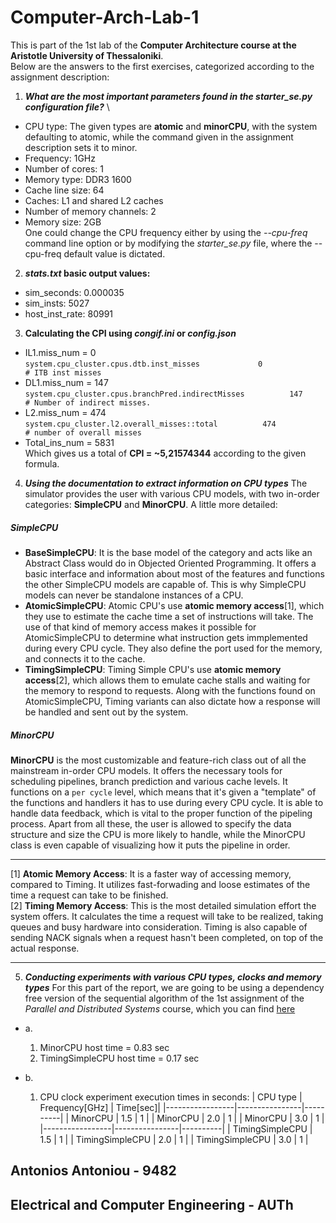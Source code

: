# Computer-Arch-Lab-1

This is part of the 1st lab of the **Computer Architecture course at the Aristotle University of Thessaloniki**.
\
Below are the answers to the first exercises, categorized according to the assignment description:

1. **_What are the most important parameters found in the starter_se.py configuration file?_**
\
- CPU type: The given types are **atomic** and **minorCPU**, with the system defaulting to atomic, while the command given in the assignment description sets it to minor.
- Frequency: 1GHz
- Number of cores: 1
- Memory type: DDR3 1600
- Cache line size: 64
- Caches: L1 and shared L2 caches
- Number of memory channels: 2
- Memory size: 2GB
\
One could change the CPU frequency either by using the _--cpu-freq_ command line option or by modifying the _starter_se.py_ file, where the --cpu-freq default value is dictated.

2. **_stats.txt_ basic output values:**
- sim_seconds: 0.000035
- sim_insts: 5027
- host_inst_rate: 80991

3. **Calculating the CPI using _congif.ini_ or _config.json_**
- IL1.miss_num = 0
\
`system.cpu_cluster.cpus.dtb.inst_misses             0                       # ITB inst misses`
- DL1.miss_num = 147
\
`system.cpu_cluster.cpus.branchPred.indirectMisses          147                       # Number of indirect misses.` 
- L2.miss_num = 474
\
`system.cpu_cluster.l2.overall_misses::total          474                       # number of overall misses`
- Total_ins_num = 5831
\
Which gives us a total of **CPI = ~5,21574344** according to the given formula.

4. **_Using the documentation to extract information on CPU types_**
The simulator provides the user with various CPU models, with two in-order categories: **SimpleCPU** and **MinorCPU**. A little more detailed:
##### SimpleCPU
- **BaseSimpleCPU**: It is the base model of the category and acts like an Abstract Class would do in Objected Oriented Programming. It offers a basic interface and information about most of the features and functions the other SimpleCPU models are capable of. This is why SimpleCPU models can never be standalone instances of a CPU.
- **AtomicSimpleCPU**: Atomic CPU's use **atomic memory access**[1], which they use to estimate the cache time a set of instructions will take. The use of that kind of memory access makes it possible for AtomicSimpleCPU to determine what instruction gets immplemented during every CPU cycle. They also define the port used for the memory, and connects it to the cache.
- **TimingSimpleCPU**: Timing Simple CPU's use **atomic memory access**[2], which allows them to emulate cache stalls and waiting for the memory to respond to requests. Along with the functions found on AtomicSimpleCPU, Timing variants can also dictate how a response will be handled and sent out by the system.

##### MinorCPU
**MinorCPU** is the most customizable and feature-rich class out of all the mainstream in-order CPU models. It offers the necessary tools for scheduling pipelines, branch prediction and various cache levels. It functions on a `per cycle` level, which means that it's given a "template" of the functions and handlers it has to use during every CPU cycle. It is able to handle data feedback, which is vital to the proper function of the pipeling process. Apart from all these, the user is allowed to specify the data structure and size the CPU is more likely to handle, while the MinorCPU class is even capable of visualizing how it puts the pipeline in order.

---

[1] **Atomic Memory Access**: It is a faster way of accessing memory, compared to Timing. It utilizes fast-forwading and loose estimates of the time a request can take to be finished.
\
[2] **Timing Memory Access**: This is the most detailed simulation effort the system offers. It calculates the time a request will take to be realized, taking queues and busy hardware into consideration. Timing is also capable of sending NACK signals when a request hasn't been completed, on top of the actual response.

---

5. **_Conducting experiments with various CPU types, clocks and memory types_**
For this part of the report, we are going to be using a dependency free version of the sequential algorithm of the 1st assignment of the _Parallel and Distributed Systems_ course, which you can find [here](https://github.com/anthonyisafk/Parallel-Distributed-Systems-part1)
- a. 
    1. MinorCPU host time = 0.83 sec
    2. TimingSimpleCPU host time = 0.17 sec

- b. 
    1. CPU clock experiment execution times in seconds:
    | CPU type        | Frequency[GHz] | Time[sec]|
    |-----------------|----------------|----------|
    | MinorCPU        | 1.5            | 1        |
    | MinorCPU        | 2.0            | 1        |
    | MinorCPU        | 3.0            | 1        |
    |-----------------|----------------|----------|
    | TimingSimpleCPU | 1.5            | 1        |
    | TimingSimpleCPU | 2.0            | 1        |
    | TimingSimpleCPU | 3.0            | 1        |








## Antonios Antoniou - 9482
## Electrical and Computer Engineering - AUTh
